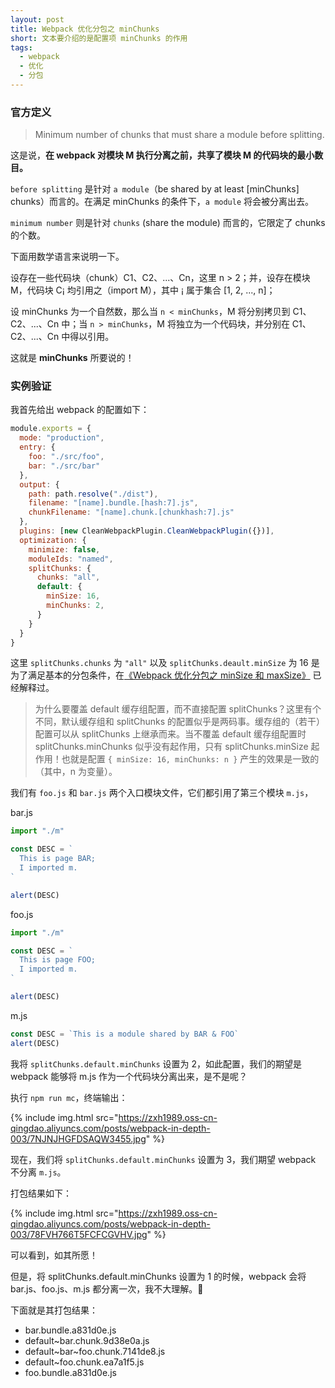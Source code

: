 ```yaml
---
layout: post
title: Webpack 优化分包之 minChunks
short: 文本要介绍的是配置项 minChunks 的作用
tags:
  - webpack
  - 优化
  - 分包
---
```


### 官方定义

> Minimum number of chunks that must share a module before splitting.

这是说，**在 webpack 对模块 M 执行分离之前，共享了模块 M 的代码块的最小数目。**

`before splitting` 是针对 `a module`（be shared by at least [minChunks] chunks）而言的。在满足 minChunks 的条件下，`a module` 将会被分离出去。

`minimum number` 则是针对 `chunks` (share the module) 而言的，它限定了 chunks 的个数。

下面用数学语言来说明一下。

设存在一些代码块（chunk）C1、C2、...、Cn，这里 n > 2；并，设存在模块 M，代码块 C¡ 均引用之（import M），其中 ¡ 属于集合 [1, 2, ..., n]；

设 minChunks 为一个自然数，那么当 `n < minChunks`，M 将分别拷贝到 C1、C2、...、Cn 中；当 `n > minChunks`，M 将独立为一个代码块，并分别在 C1、C2、...、Cn 中得以引用。

这就是 **minChunks** 所要说的！

### 实例验证

我首先给出 webpack 的配置如下：

```js
module.exports = {
  mode: "production",
  entry: {
    foo: "./src/foo",
    bar: "./src/bar"
  },
  output: {
    path: path.resolve("./dist"),
    filename: "[name].bundle.[hash:7].js",
    chunkFilename: "[name].chunk.[chunkhash:7].js"
  },
  plugins: [new CleanWebpackPlugin.CleanWebpackPlugin({})],
  optimization: {
    minimize: false,
    moduleIds: "named",
    splitChunks: {
      chunks: "all",
      default: {
        minSize: 16,
        minChunks: 2,
      }
    }
  }
}
```

这里 `splitChunks.chunks` 为 `"all"` 以及 `splitChunks.deault.minSize` 为 16 是为了满足基本的分包条件，在[《Webpack 优化分包之 minSize 和 maxSize》](/2019/12/28/webpack-in-depth-001.html) 已经解释过。

> 为什么要覆盖 default 缓存组配置，而不直接配置 splitChunks？这里有个不同，默认缓存组和 splitChunks 的配置似乎是两码事。缓存组的（若干）配置可以从 splitChunks 上继承而来。当不覆盖 default 缓存组配置时 splitChunks.minChunks 似乎没有起作用，只有 splitChunks.minSize 起作用！也就是配置 `{ minSize: 16, minChunks: n }`  产生的效果是一致的（其中，n 为变量）。

我们有 `foo.js` 和 `bar.js` 两个入口模块文件，它们都引用了第三个模块 `m.js`，

bar.js
```js
import "./m"

const DESC = `
  This is page BAR;
  I imported m.
`

alert(DESC)
```

foo.js
```js
import "./m"

const DESC = `
  This is page FOO;
  I imported m.
`

alert(DESC)
```

m.js
```js
const DESC = `This is a module shared by BAR & FOO`
alert(DESC)
```

我将 `splitChunks.default.minChunks` 设置为 2，如此配置，我们的期望是 webpack 能够将 m.js 作为一个代码块分离出来，是不是呢？

执行 `npm run mc`，终端输出：

{% include img.html src="https://zxh1989.oss-cn-qingdao.aliyuncs.com/posts/webpack-in-depth-003/7NJNJHGFDSAQW3455.jpg" %}

现在，我们将 `splitChunks.default.minChunks` 设置为 3，我们期望 webpack 不分离 `m.js`。

打包结果如下：

{% include img.html src="https://zxh1989.oss-cn-qingdao.aliyuncs.com/posts/webpack-in-depth-003/78FVH766T5FCFCGVHV.jpg" %}

可以看到，如其所愿！

但是，将 splitChunks.default.minChunks 设置为 1 的时候，webpack 会将 bar.js、foo.js、m.js 都分离一次，我不大理解。🤔

下面就是其打包结果：

- bar.bundle.a831d0e.js
- default~bar.chunk.9d38e0a.js
- default~bar~foo.chunk.7141de8.js
- default~foo.chunk.ea7a1f5.js
- foo.bundle.a831d0e.js



